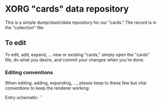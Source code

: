 # XORG "cards" data repository

This is a simple dump/stash/data repository for our "cards." 
The record is in the "collection" file.

## To edit
To edit, add, expand, ... new or existing "cards," simply open the "cards" file, do what you desire, and commit your changes when you're done.

### Editing conventions
When editing, adding, expanding, ..., please keep to these few but vital conventions to keep the renderer working:

Entry schematic:
´´
# <TITLE>
+ <PROPERTY>: <PROPERTY_VALUE>
<BLANK_LINE>
´´

Example:
´´
# Schismogenesis
+ Description: The way in which neighboring entities individuate in a highlighting of their differences.
+ Suite: Belonging
´´

## To view
Cards can be viewed through a randomized renderer located at https://mborn.eu/xorg/

